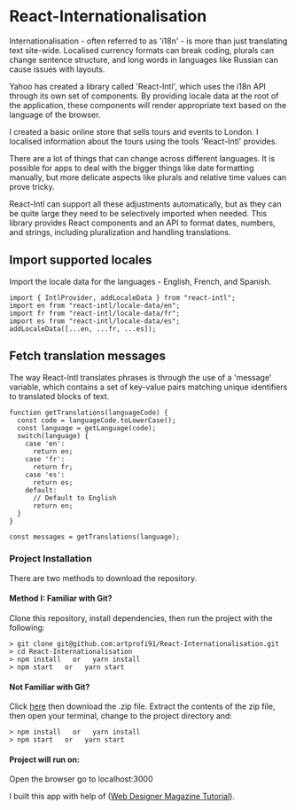 # React-Internationalisation

Internationalisation - often referred to as 'i18n' - is more than just translating text site-wide. Localised currency formats can break coding, plurals can change sentence structure, and long words in languages like Russian can cause issues with layouts.

Yahoo has created a library called 'React-Intl', which uses the i18n API through its own set of components. By providing locale data at the root of the application, these components will render appropriate text based on the language of the browser.

I created a basic online store that sells tours and events to London. I localised information about the tours using the tools 'React-Intl' provides.

There are a lot of things that can change across different languages. It is possible for apps to deal with the bigger things like date formatting manually, but more delicate aspects like plurals and relative time values can prove tricky.

React-Intl can support all these adjustments automatically, but as they can be quite large they need to be selectively imported when needed. This library provides React components and an API to format dates, numbers, and strings, including pluralization and handling translations.

## Import supported locales

Import the locale data for the languages - English, French, and Spanish.
```
import { IntlProvider, addLocaleData } from "react-intl";
import en from "react-intl/locale-data/en";
import fr from "react-intl/locale-data/fr";
import es from "react-intl/locale-data/es";
addLocaleData([...en, ...fr, ...es]);
```

## Fetch translation messages

The way React-Intl translates phrases is through the use of a 'message' variable, which contains a set of key-value pairs matching unique identifiers to translated blocks of text.

```
function getTranslations(languageCode) {
  const code = languageCode.toLowerCase();
  const language = getLanguage(code);
  switch(language) {
    case 'en':
      return en;
    case 'fr':
      return fr;
    case 'es':
      return es;
    default:
      // Default to English
      return en;
  }
}

const messages = getTranslations(language);
```

### Project Installation

There are two methods to download the repository.

#### Method I: Familiar with Git?
Clone this repository, install dependencies, then run the project with the following:

```
> git clone git@github.com:artprofi91/React-Internationalisation.git
> cd React-Internationalisation
> npm install   or   yarn install
> npm start   or   yarn start
```

#### Not Familiar with Git?
Click [here](https://github.com/artprofi91/React-Internationalisation) then download the .zip file. Extract the contents of the zip file, then open your terminal, change to the project directory and:

```
> npm install   or   yarn install
> npm start   or   yarn start
```

#### Project will run on:
Open the browser go to localhost:3000

I built this app with help of ([Web Designer Magazine Tutorial](https://www.myfavouritemagazines.co.uk/design/web-designer-magazine-subscription/)).

